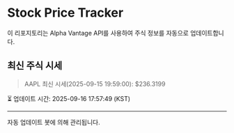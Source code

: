 
# Stock Price Tracker

이 리포지토리는 Alpha Vantage API를 사용하여 주식 정보를 자동으로 업데이트합니다.

## 최신 주식 시세
> AAPL 최신 시세(2025-09-15 19:59:00): $236.3199

⏳ 업데이트 시간: 2025-09-16 17:57:49 (KST)

---
자동 업데이트 봇에 의해 관리됩니다.
